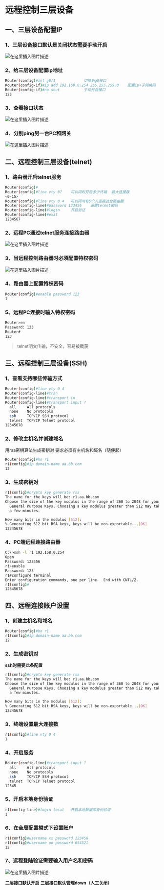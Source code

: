 # 远程控制三层设备

## 一、三层设备配置IP

### 1、三层设备接口默认是关闭状态需要手动开启

![在这里插入图片描述](17、远程控制三层设备/watermark,type_ZmFuZ3poZW5naGVpdGk,shadow_10,text_aHR0cHM6Ly9ibG9nLmNzZG4ubmV0L3dlaXhpbl80NDAzMjIzMg==,size_16,color_FFFFFF,t_70-20201109170730316.png)

### 2、给三层设备配置ip地址

```bash
Router(config)#int g0/1             切换到g0接口
Router(config-if)#ip add 192.168.0.254 255.255.255.0    配置ip+子网掩码
Router(config-if)#no shut           手动开启接口
123
```

### 3、查看接口状态

![在这里插入图片描述](17、远程控制三层设备/20200630151347409.png)

### 4、分别ping另一台PC和网关

![在这里插入图片描述](17、远程控制三层设备/watermark,type_ZmFuZ3poZW5naGVpdGk,shadow_10,text_aHR0cHM6Ly9ibG9nLmNzZG4ubmV0L3dlaXhpbl80NDAzMjIzMg==,size_16,color_FFFFFF,t_70-20201109170730602.png)

## 二、远程控制三层设备(telnet)

### 1、路由器开启telnet服务

```bash
Router(config)#
Router(config)#line vty 0?    可以同时开启多少终端  最大连接数
<0-15>  
Router(config)#line vty 0 4   可以同时有5个人连接这台路由器
Router(config-line)#password 123456    设置telnet密码
Router(config-line)#login     开启验证
Router(config-line)#exit
1234567
```

### 2、远程PC通过telnet服务连接路由器

![在这里插入图片描述](17、远程控制三层设备/watermark,type_ZmFuZ3poZW5naGVpdGk,shadow_10,text_aHR0cHM6Ly9ibG9nLmNzZG4ubmV0L3dlaXhpbl80NDAzMjIzMg==,size_16,color_FFFFFF,t_70-20201109170730515.png)

### 3、当远程控制路由器时必须配置特权密码

![在这里插入图片描述](17、远程控制三层设备/watermark,type_ZmFuZ3poZW5naGVpdGk,shadow_10,text_aHR0cHM6Ly9ibG9nLmNzZG4ubmV0L3dlaXhpbl80NDAzMjIzMg==,size_16,color_FFFFFF,t_70-20201109170730431.png)

### 4、路由器上配置特权密码

```bash
Router(config)#enable password 123
1
```

### 5、远程PC连接时输入特权密码

```bash
Router>en
Password: 123
Router#
123
```

> telnet明文传输，不安全，容易被截获

## 三、远程控制三层设备(SSH)

### 1、查看支持哪些传输方式

```bash
Router(config)#line vty 0 4
Router(config-line)#tran
Router(config-line)#transport in
Router(config-line)#transport input ?
  all     All protocols
  none    No protocols
  ssh     TCP/IP SSH protocol
  telnet  TCP/IP Telnet protocol
12345678
```

### 2、修改主机名并创建域名

用rsa密钥算法生成密钥对 要求必须有主机名和域名（随便起）

```bash
Router(config)#ho r1
r1(config)#ip domain-name aa.bb.com
12
```

### 3、生成密钥对

```bash
r1(config)#crypto key generate rsa
The name for the keys will be: r1.aa.bb.com
Choose the size of the key modulus in the range of 360 to 2048 for your
  General Purpose Keys. Choosing a key modulus greater than 512 may take
  a few minutes.

How many bits in the modulus [512]: 
% Generating 512 bit RSA keys, keys will be non-exportable...[OK]
12345678
```

### 4、PC端远程连接路由器

```bash
C:\>ssh -l r1 192.168.0.254
Open
Password: 123456
r1>enable 
Password: 123
r1#configure terminal 
Enter configuration commands, one per line.  End with CNTL/Z.
r1(config)#
12345678
```

## 四、远程连接账户设置

### 1、创建主机名和域名

```bash
Router(config)#ho r1
r1(config)#ip domain-name aa.bb.com
12
```

### 2、生成密钥对

**ssh时需要此条配置**

```bash
r1(config)#crypto key generate rsa
The name for the keys will be: r1.aa.bb.com
Choose the size of the key modulus in the range of 360 to 2048 for your
  General Purpose Keys. Choosing a key modulus greater than 512 may take
  a few minutes.

How many bits in the modulus [512]: 
% Generating 512 bit RSA keys, keys will be non-exportable...[OK]
12345678
```

### 3、终端设置最大连接数

```bash
r1(config)#line vty 0 4
1
```

### 4、开启服务

```bash
Router(config-line)#transport input ?
  all     All protocols
  none    No protocols
  ssh     TCP/IP SSH protocol
  telnet  TCP/IP Telnet protocol
12345
```

### 5、开启本地身份验证

```bash
r1(config-line)#login local   开启本地数据库身份验证
1
```

### 6、在全局配置模式下设置账户

```bash
r1(config)#username xx password 123456
r1(config)#username oo password 654321
12
```

### 7、远程登陆验证需要输入用户名和密码

![在这里插入图片描述](17、远程控制三层设备/watermark,type_ZmFuZ3poZW5naGVpdGk,shadow_10,text_aHR0cHM6Ly9ibG9nLmNzZG4ubmV0L3dlaXhpbl80NDAzMjIzMg==,size_16,color_FFFFFF,t_70-20201109170730611.png)

**二层接口默认开启**
**三层接口默认管理down（人工关闭）**